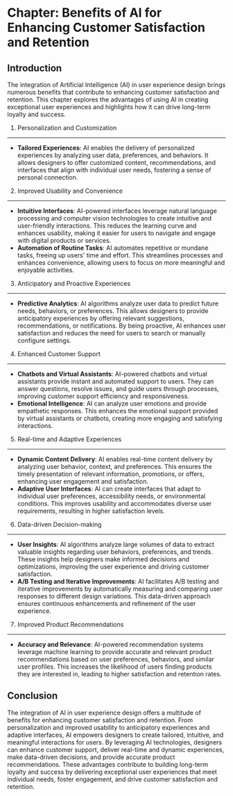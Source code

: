 Chapter: Benefits of AI for Enhancing Customer Satisfaction and Retention
=========================================================================

Introduction
------------

The integration of Artificial Intelligence (AI) in user experience design brings numerous benefits that contribute to enhancing customer satisfaction and retention. This chapter explores the advantages of using AI in creating exceptional user experiences and highlights how it can drive long-term loyalty and success.

1. Personalization and Customization
------------------------------------

* **Tailored Experiences**: AI enables the delivery of personalized experiences by analyzing user data, preferences, and behaviors. It allows designers to offer customized content, recommendations, and interfaces that align with individual user needs, fostering a sense of personal connection.

2. Improved Usability and Convenience
-------------------------------------

* **Intuitive Interfaces**: AI-powered interfaces leverage natural language processing and computer vision technologies to create intuitive and user-friendly interactions. This reduces the learning curve and enhances usability, making it easier for users to navigate and engage with digital products or services.
* **Automation of Routine Tasks**: AI automates repetitive or mundane tasks, freeing up users' time and effort. This streamlines processes and enhances convenience, allowing users to focus on more meaningful and enjoyable activities.

3. Anticipatory and Proactive Experiences
-----------------------------------------

* **Predictive Analytics**: AI algorithms analyze user data to predict future needs, behaviors, or preferences. This allows designers to provide anticipatory experiences by offering relevant suggestions, recommendations, or notifications. By being proactive, AI enhances user satisfaction and reduces the need for users to search or manually configure settings.

4. Enhanced Customer Support
----------------------------

* **Chatbots and Virtual Assistants**: AI-powered chatbots and virtual assistants provide instant and automated support to users. They can answer questions, resolve issues, and guide users through processes, improving customer support efficiency and responsiveness.
* **Emotional Intelligence**: AI can analyze user emotions and provide empathetic responses. This enhances the emotional support provided by virtual assistants or chatbots, creating more engaging and satisfying interactions.

5. Real-time and Adaptive Experiences
-------------------------------------

* **Dynamic Content Delivery**: AI enables real-time content delivery by analyzing user behavior, context, and preferences. This ensures the timely presentation of relevant information, promotions, or offers, enhancing user engagement and satisfaction.
* **Adaptive User Interfaces**: AI can create interfaces that adapt to individual user preferences, accessibility needs, or environmental conditions. This improves usability and accommodates diverse user requirements, resulting in higher satisfaction levels.

6. Data-driven Decision-making
------------------------------

* **User Insights**: AI algorithms analyze large volumes of data to extract valuable insights regarding user behaviors, preferences, and trends. These insights help designers make informed decisions and optimizations, improving the user experience and driving customer satisfaction.
* **A/B Testing and Iterative Improvements**: AI facilitates A/B testing and iterative improvements by automatically measuring and comparing user responses to different design variations. This data-driven approach ensures continuous enhancements and refinement of the user experience.

7. Improved Product Recommendations
-----------------------------------

* **Accuracy and Relevance**: AI-powered recommendation systems leverage machine learning to provide accurate and relevant product recommendations based on user preferences, behaviors, and similar user profiles. This increases the likelihood of users finding products they are interested in, leading to higher satisfaction and retention rates.

Conclusion
----------

The integration of AI in user experience design offers a multitude of benefits for enhancing customer satisfaction and retention. From personalization and improved usability to anticipatory experiences and adaptive interfaces, AI empowers designers to create tailored, intuitive, and meaningful interactions for users. By leveraging AI technologies, designers can enhance customer support, deliver real-time and dynamic experiences, make data-driven decisions, and provide accurate product recommendations. These advantages contribute to building long-term loyalty and success by delivering exceptional user experiences that meet individual needs, foster engagement, and drive customer satisfaction and retention.
